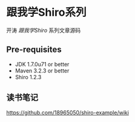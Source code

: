 跟我学Shiro系列
==============

开涛 *跟我学Shiro* 系列文章源码

## Pre-requisites

- JDK 1.7.0u71 or better
- Maven 3.2.3 or better
- Shiro 1.2.3

## 读书笔记
https://github.com/18965050/shiro-example/wiki
